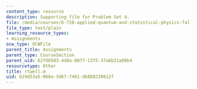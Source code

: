 ```yaml
---
content_type: resource
description: Supporting file for Problem Set 4.
file: /media/courses/6-728-applied-quantum-and-statistical-physics-fall-2006/b29d53a5068a3d677461db888230612f_rtwell.m
file_type: text/plain
learning_resource_types:
- Assignments
ocw_type: OCWFile
parent_title: Assignments
parent_type: CourseSection
parent_uid: 62f66503-4d0a-8077-1375-37a6b21a98b4
resourcetype: Other
title: rtwell.m
uid: b29d53a5-068a-3d67-7461-db888230612f
---
```

